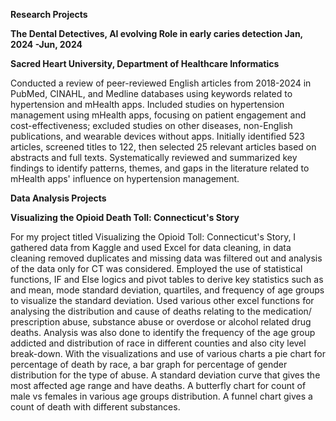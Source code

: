 **Research Projects**

**The Dental Detectives, AI evolving Role in early caries detection 	Jan, 2024 -Jun, 2024**

**Sacred Heart University, Department of Healthcare Informatics**

Conducted a review of peer-reviewed English articles from 2018-2024 in PubMed, CINAHL, and Medline databases using keywords related to hypertension and mHealth apps.
Included studies on hypertension management using mHealth apps, focusing on patient engagement and cost-effectiveness; excluded studies on other diseases, non-English publications, and wearable devices without apps.
Initially identified 523 articles, screened titles to 122, then selected 25 relevant articles based on abstracts and full texts.
Systematically reviewed and summarized key findings to identify patterns, themes, and gaps in the literature related to mHealth apps' influence on hypertension management.

**Data Analysis Projects**

**Visualizing the Opioid Death Toll: Connecticut's Story**       

For my project titled Visualizing the Opioid Toll: Connecticut's Story, I gathered data from Kaggle and used Excel for data cleaning, in data cleaning removed duplicates and missing data was filtered out and analysis of the data only for CT was considered. Employed the use of statistical functions, IF and Else logics and pivot tables to derive key statistics such as and mean, mode standard deviation, quartiles, and frequency of age groups to visualize the standard deviation. Used various other excel functions for analysing the distribution and cause of deaths relating to the medication/ prescription abuse, substance abuse or overdose or alcohol related drug deaths. Analysis was also done to identify the frequency of the age group addicted and distribution of race in different counties and also city level break-down. With the visualizations and use of various charts a pie chart for percentage of death by race, a bar graph for percentage of gender distribution for the type of abuse. A standard deviation curve that gives the most affected age range and have deaths. A butterfly chart for count of male vs females in various age groups distribution. A funnel chart gives a count of death with different substances.  
